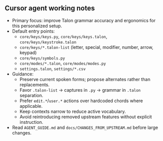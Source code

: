## Cursor agent working notes

- Primary focus: improve Talon grammar accuracy and ergonomics for this personalized setup.
- Default entry points:
  - `core/keys/keys.py`, `core/keys/keys.talon`, `core/keys/keystroke.talon`
  - `core/keys/*.talon-list` (letter, special, modifier, number, arrow, keypad)
  - `core/keys/symbols.py`
  - `core/modes/*.talon`, `core/modes/modes.py`
  - `settings.talon`, `settings/*.csv`
- Guidance:
  - Preserve current spoken forms; propose alternates rather than replacements.
  - Favor `.talon-list` → captures in `.py` → grammar in `.talon` separation.
  - Prefer `edit.*`/`user.*` actions over hardcoded chords where applicable.
  - Keep contexts narrow to reduce active vocabulary.
  - Avoid reintroducing removed upstream features without explicit instruction.
- Read `AGENT_GUIDE.md` and `docs/CHANGES_FROM_UPSTREAM.md` before large changes.


